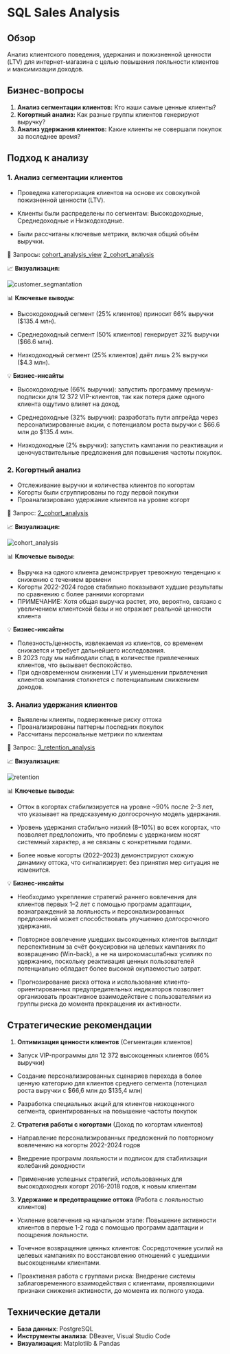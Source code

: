 # SQL Sales Analysis

## Обзор
Анализ клиентского поведения, удержания и пожизненной ценности (LTV) для интернет-магазина с целью повышения лояльности клиентов и максимизации доходов.

## Бизнес-вопросы
1. **Анализ сегментации клиентов:** Кто наши самые ценные клиенты?
2. **Когортный анализ:** Как разные группы клиентов генерируют выручку?
3. **Анализ удержания клиентов:** Какие клиенты не совершали покупок за последнее время?

## Подход к анализу

### 1. Анализ сегментации клиентов

- Проведена категоризация клиентов на основе их совокупной пожизненной ценности (LTV).

- Клиенты были распределены по сегментам: Высокодоходные, Среднедоходные и Низкодоходные.

- Были рассчитаны ключевые метрики, включая общий объём выручки.

💾 Запросы:
[cohort_analysis_view](/Scripts/cohort_analysis_optimysed.sql)
[2_cohort_analysis](/2_cohort_analysis.sql)

📈 **Визуализация:**

![customer_segmantation](/charts/1_customer_segmentation_diagram.png)

📊 **Ключевые выводы:**

- Высокодоходный сегмент (25% клиентов) приносит 66% выручки ($135.4 млн).

- Среднедоходный сегмент (50% клиентов) генерирует 32% выручки ($66.6 млн).

- Низкодоходный сегмент (25% клиентов) даёт лишь 2% выручки ($4.3 млн).

💡 **Бизнес-инсайты**

- Высокодоходные (66% выручки): запустить программу премиум-подписки для 12 372 VIP-клиентов, так как потеря даже одного клиента ощутимо влияет на доход.

- Среднедоходные (32% выручки): разработать пути апгрейда через персонализированные акции, с потенциалом роста выручки с $66.6 млн до $135.4 млн.

- Низкодоходные (2% выручки): запустить кампании по реактивации и ценочувствительные предложения для повышения частоты покупок.

### 2. Когортный анализ

- Отслеживание выручки и количества клиентов по когортам
- Когорты были сгруппированы по году первой покупки
- Проанализировано удержание клиентов на уровне когорт

💾 Запрос: [2_cohort_analysis](/2_cohort_analysis.sql)

📈 **Визуализация:**

![cohort_analysis](/charts/2_cohort_analysis_chart.png)

📊 **Ключевые выводы:**
- Выручка на одного клиента демонстрирует тревожную тенденцию к снижению с течением времени
- Когорты 2022-2024 годов стабильно показывают худшие результаты по сравнению с более ранними когортами
- ПРИМЕЧАНИЕ: Хотя общая выручка растет, это, вероятно, связано с увеличением клиентской базы и не отражает реальной ценности клиента

💡 **Бизнес-инсайты**

- Полезность/ценность, извлекаемая из клиентов, со временем снижается и требует дальнейшего исследования.
- В 2023 году мы наблюдали спад в количестве привлеченных клиентов, что вызывает беспокойство.
- При одновременном снижении LTV и уменьшении привлечения клиентов компания столкнется с потенциальным снижением доходов.

### 3. Анализ удержания клиентов

- Выявлены клиенты, подверженные риску оттока
- Проанализированы паттерны последних покупок
- Рассчитаны персональные метрики по клиентам

💾 Запрос: [3_retention_analysis](/Scripts/3_retantion_analysis.sql)

📈 **Визуализация:**

![retention](/charts/3_retention_analysis_histogram.png)

📊 **Ключевые выводы:**
- Отток в когортах стабилизируется на уровне ~90% после 2–3 лет, что указывает на предсказуемую долгосрочную модель удержания.

- Уровень удержания стабильно низкий (8–10%) во всех когортах, что позволяет предположить, что проблемы с удержанием носят системный характер, а не связаны с конкретными годами.

- Более новые когорты (2022–2023) демонстрируют схожую динамику оттока, что сигнализирует: без принятия мер ситуация не изменится.

💡 **Бизнес-инсайты**

- Необходимо укрепление стратегий раннего вовлечения для клиентов первых 1–2 лет с помощью программ адаптации, вознаграждений за лояльность и персонализированных предложений может способствовать улучшению долгосрочного удержания.

- Повторное вовлечение ушедших высокоценных клиентов выглядит перспективным за счёт фокусировки на целевых кампаниях по возвращению (Win-back), а не на широкомасштабных усилиях по удержанию, поскольку реактивация ценных пользователей потенциально обладает более высокой окупаемостью затрат.

- Прогнозирование риска оттока и использование клиенто-ориентированных предупредительных индикаторов позволяет организовать проактивное взаимодействие с пользователями из группы риска до момента прекращения их активности.

## Стратегические рекомендации

1. **Оптимизация ценности клиентов** (Сегментация клиентов)

- Запуск VIP-программы для 12 372 высокоценных клиентов (66% выручки)

- Создание персонализированных сценариев перехода в более ценную категорию для клиентов среднего сегмента (потенциал роста выручки с $66,6 млн до $135,4 млн)

- Разработка специальных акций для клиентов низкоценного сегмента, ориентированных на повышение частоты покупок

2. **Стратегия работы с когортами** (Доход по когортам клиентов)

- Направление персонализированных предложений по повторному вовлечению на когорты 2022-2024 годов

- Внедрение программ лояльности и подписок для стабилизации колебаний доходности

- Применение успешных стратегий, использованных для высокодоходных когорт 2016-2018 годов, к новым клиентам

3. **Удержание и предотвращение оттока** (Работа с лояльностью клиентов)

- Усиление вовлечения на начальном этапе: Повышение активности клиентов в первые 1-2 года с помощью программ адаптации и поощрения лояльности.

- Точечное возвращение ценных клиентов: Сосредоточение усилий на целевых кампаниях по восстановлению отношений с ушедшими высокоценными клиентами.

- Проактивная работа с группами риска: Внедрение системы заблаговременного взаимодействия с клиентами, проявляющими признаки снижения активности, до момента их полного ухода.

## Технические детали

- **База данных**: PostgreSQL
- **Инструменты анализа**: DBeaver, Visual Studio Code
- **Визуализация**: Matplotlib & Pandas

